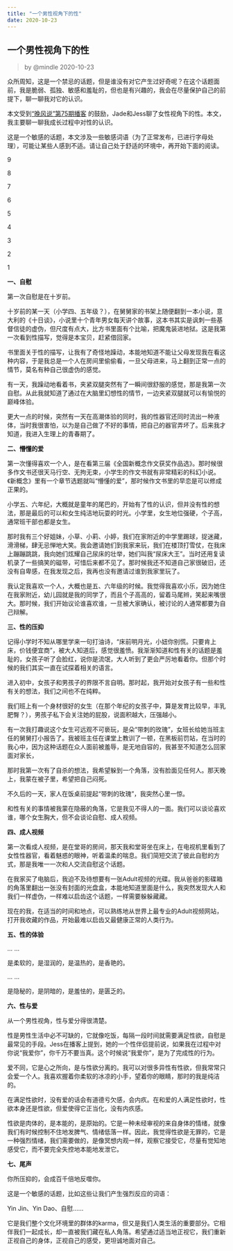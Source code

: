 ```yaml
---
title: "一个男性视角下的性"
date: 2020-10-23
---
```


## 一个男性视角下的性

> by @mindle 2020-10-23

众所周知，这是一个禁忌的话题，但是谁没有对它产生过好奇呢？在这个话题面前，我是脆弱、孤独、敏感和羞耻的，但也是有兴趣的，我会在尽量保护自己的前提下，聊一聊我对它的认识。

本文受到[“晚风说”第75期播客](http://xima.tv/dFB5XG?_sonic=0) 的鼓励，Jade和Jess聊了女性视角下的性。本文，我主要聊一聊我成长过程中对性的认识。

这是一个敏感的话题，本文涉及一些敏感词语（为了正常发布，已进行字母处理），可能让某些人感到不适。请让自己处于舒适的环境中，再开始下面的阅读。

9

8

7

6

5

4

3

2

1



**一、自慰**



第一次自慰是在十岁前。

十岁前的某一天（小学四、五年级？），在舅舅家的书架上随便翻到一本小说，意大利的《十日谈》，小说里十个青年男女每天讲个故事，这本书其实是讽刺一些基督信徒的虚伪，但尺度有点大，比方书里面有个比喻，把魔鬼装进地狱。这是我第一次看到性描写，觉得是本宝贝，赶紧借回家。

书里面关于性的描写，让我有了奇怪地躁动，本能地知道不能让父母发现我在看这种内容，于是我总是一个人在房间里偷偷看，一旦父母进来，马上翻到正常一点的情节，莫名有种自己很虚伪的感觉。

有一天，我躁动地看着书，夹紧双腿突然有了一瞬间很舒服的感觉，那是我第一次自慰。从此我就知道了通过在大脑里幻想性的情节，一边夹紧双腿就可以有愉悦的巅峰体验。

更大一点的时候，突然有一天在高潮体验的同时，我的性器官还同时流出一种液体，当时我很害怕，以为是自己做了不好的事情，把自己的器官弄坏了。后来我才知道，我进入生理上的青春期了。



**二、懵懂的爱**



第一次懂得喜欢一个人，是在看第三届《全国新概念作文获奖作品选》。那时候很多作文书还很天马行空、无拘无束，小学生的作文书就有非常精彩的科幻小说。《新概念》里有一个章节选题就叫“懵懂的爱”，那时候作文书里的早恋是可以修成正果的。

小学五、六年纪，大概就是童年的尾巴的，开始有了性的认识，但并没有性的想法，那是最后的可以和女生纯洁地玩耍的时光。小学里，女生地位强硬，个子高，通常班干部也都是女生。

那时我有三个好姐妹，小草、小莉、小婷，我们在家附近的中学里踢球，捉迷藏，滑滑梯，肆无忌惮地大笑。我会邀请她们到我家来玩，我们在楼顶打雪仗，在我床上蹦蹦跳跳，我向她们炫耀自己尿床的壮举，她们叫我“尿床大王”。当时还用复读机录了一些搞笑的磁带，可惜后来都不见了。那时候我还不知道自己家很破旧，还没有自卑感，在我发现之后，我再也没有邀请过谁到我家里玩了。

我认定我喜欢一个人，大概也是五、六年级的时候。我觉得我喜欢小乐，因为她住在我家附近，幼儿园就是我的同学了，而且个子高高的，留着马尾辫，笑起来嘴很大。那时候，我们开始议论谁喜欢谁，一旦被大家确认，被讨论的人通常都要为自己辩解。



**三、性的压抑**



记得小学时不知从哪里学来一句打油诗，“床前明月光，小妞你别慌。只要肯上床，价钱便宜商”，被大人知道后，感觉很羞愤。我渐渐知道和性有关的话题是羞耻的，女孩子听了会脸红，说你是流氓，大人听到了更会严厉地看着你。但那个时候的我们其实一直在试探着相关的语言。

进入初中，女孩子和男孩子的界限不言自明。那时起，我开始对女孩子有一些和性有关的想法，我们之间也不在纯粹。

我们班上有一个身材很好的女生（在那个年纪的女孩子中，算是发育比较早，丰乳肥臀？），男孩子私下会关注她的屁股，说面积越大，压强越小。

有一次我打趣说这个女生可远观不可亵玩，是朵“带刺的玫瑰”，女班长给她当班主任的舅舅打小报告了。我被班主任在课堂上教训了一顿，在黑板前罚站，在当时的我心中，因为这种话题在众人面前被羞辱，是无地自容的，我甚至不知道怎么回家面对家长，

那时我第一次有了自杀的想法，我希望躲到一个角落，没有脸面见任何人。那天晚上，我蒙在被子里，希望把自己闷死。

不久后的一天，家人在饭桌前提起“带刺的玫瑰”，我突然心里一惊。

和性有关的事情被我蒙在隐蔽的角落，它是我见不得人的一面。我们可以谈论喜欢谁，哪个女生胸大，但不会谈论自慰、成人视频。



**四、成人视频**



第一次看成人视频，是在堂哥的房间，那天我和堂哥坐在床上，在电视机里看到了女性性器官，看着魅惑的眼神，听着温柔的喘息。我们简短交流了彼此自慰的方式，那是我唯一一次和人交流自慰这个话题。

在我家买了电脑后，我迫不及待想要有一张Adult视频的光碟。我从爸爸的影碟箱的角落里翻出一张没有封面的光盘盒，本能地知道里面是什么，我突然发现大人和我们一样虚伪，一样难以启齿这个话题，一样需要躲躲藏藏。

现在的我，在适当的时间和地点，可以熟练地从世界上最专业的Adult视频网站，打开我收藏的作品，开始最难以启齿又最健康正常的人类行为。



**五、性的体验**



... ...

是柔软的，是湿润的，是温热的，是香艳的。

... ...

是隐秘的，是阴暗的，是羞怯的，是匮乏的。



**六、性与爱**



从一个男性视角，性与爱分得很清楚。

性是男性生活中必不可缺的，它就像吃饭，每隔一段时间就需要满足性欲，自慰是最常见的手段。Jess在播客上提到，她的一个性伴侣提前说，如果我在过程中对你说“我爱你”，你千万不要当真。这个时候说“我爱你”，是为了完成性的行为。

爱不同，它是心之所向，是与性欲分离的。我可以对很多异性有性欲，但我常常只会爱一个人。我喜欢握着你柔软的冰凉的小手，望着你的眼睛，那时的我是纯洁的。

在满足性欲时，没有爱的话会有道德亏欠感，会内疚。在和爱的人满足性欲时，性欲本身还是性欲，但爱使得它正当化，没有内疚感。

性欲是肉体的，是本能的，是原始的。它是一种未经审视的来自身体的情绪，就像我们有时候控制不住地发脾气、情绪低落一样。因此，我觉得性欲是无罪的，它是一种强烈情绪，我们需要做的，是像冥想内观一样，观察它接受它，尽量有觉知地感受它，而不要完全失控地本能地发泄它。



**七、尾声**



你所压抑的，会成百千倍地反噬你。

这是一个敏感的话题，比如这些让我们产生强烈反应的词语：

Yin Jin、Yin Dao、自慰……

它是我们整个文化环境里的群体的karma，但又是我们人类生活的重要部分。它相伴我们一起成长，却一直被我们藏在私人角落。希望通过适当地正视它，我们重新正视自己的身体，正视自己的感受，更坦诚地面对自己。
